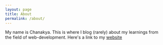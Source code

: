 ```yaml
---
layout: page
title: About
permalink: /about/
---
```

My name is Chanakya.
This is where I blog (rarely) about my learnings from the field of web-development.
Here's a link to my [website](http://chanakyabhardwaj.com/)
